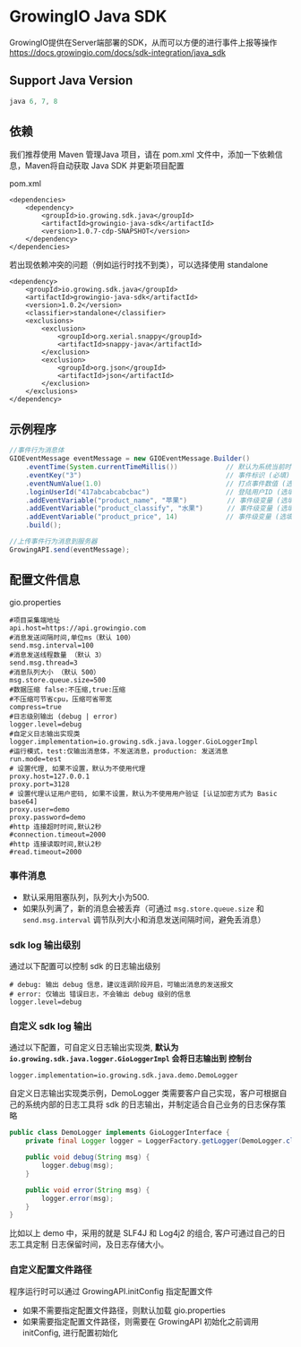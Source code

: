 # GrowingIO Java SDK

GrowingIO提供在Server端部署的SDK，从而可以方便的进行事件上报等操作 <https://docs.growingio.com/docs/sdk-integration/java_sdk>

## Support Java Version

```java
java 6, 7, 8
```

## 依赖

我们推荐使用 Maven 管理Java 项目，请在 pom.xml 文件中，添加一下依赖信息，Maven将自动获取 Java SDK 并更新项目配置

pom.xml

```maven
<dependencies>
    <dependency>
        <groupId>io.growing.sdk.java</groupId>
        <artifactId>growingio-java-sdk</artifactId>
        <version>1.0.7-cdp-SNAPSHOT</version>
    </dependency>
</dependencies>
```

若出现依赖冲突的问题（例如运行时找不到类），可以选择使用 standalone     

```maven
<dependency>
    <groupId>io.growing.sdk.java</groupId>
    <artifactId>growingio-java-sdk</artifactId>
    <version>1.0.2</version>
    <classifier>standalone</classifier>
    <exclusions>
        <exclusion>
            <groupId>org.xerial.snappy</groupId>
            <artifactId>snappy-java</artifactId>
        </exclusion>
        <exclusion>
            <groupId>org.json</groupId>
            <artifactId>json</artifactId>
        </exclusion>
    </exclusions>
</dependency>    
```

## 示例程序

```java
//事件行为消息体
GIOEventMessage eventMessage = new GIOEventMessage.Builder()
    .eventTime(System.currentTimeMillis())            // 默认为系统当前时间,选填
    .eventKey("3")                                    // 事件标识 (必填)
    .eventNumValue(1.0)                               // 打点事件数值 (选填)
    .loginUserId("417abcabcabcbac")                   // 登陆用户ID (选填)
    .addEventVariable("product_name", "苹果")          // 事件级变量 (选填)
    .addEventVariable("product_classify", "水果")      // 事件级变量 (选填)
    .addEventVariable("product_price", 14)            // 事件级变量 (选填)
    .build();

//上传事件行为消息到服务器
GrowingAPI.send(eventMessage);
```

## 配置文件信息

gio.properties

```properties
#项目采集端地址
api.host=https://api.growingio.com
#消息发送间隔时间,单位ms（默认 100）
send.msg.interval=100
#消息发送线程数量 （默认 3）
send.msg.thread=3
#消息队列大小 （默认 500）
msg.store.queue.size=500
#数据压缩 false:不压缩,true:压缩
#不压缩可节省cpu，压缩可省带宽
compress=true
#日志级别输出 (debug | error)
logger.level=debug
#自定义日志输出实现类
logger.implementation=io.growing.sdk.java.logger.GioLoggerImpl
#运行模式，test:仅输出消息体，不发送消息，production: 发送消息
run.mode=test
# 设置代理, 如果不设置，默认为不使用代理
proxy.host=127.0.0.1
proxy.port=3128
# 设置代理认证用户密码, 如果不设置，默认为不使用用户验证 [认证加密方式为 Basic base64]
proxy.user=demo
proxy.password=demo
#http 连接超时时间,默认2秒
#connection.timeout=2000
#http 连接读取时间,默认2秒
#read.timeout=2000
```

### 事件消息

* 默认采用阻塞队列，队列大小为500.
* 如果队列满了，新的消息会被丢弃（可通过 `msg.store.queue.size` 和 `send.msg.interval` 调节队列大小和消息发送间隔时间，避免丢消息）

### sdk log 输出级别
通过以下配置可以控制 sdk 的日志输出级别
```text
# debug: 输出 debug 信息，建议连调阶段开启，可输出消息的发送报文
# error: 仅输出 错误日志，不会输出 debug 级别的信息
logger.level=debug
```

### 自定义 sdk log 输出
通过以下配置，可自定义日志输出实现类, **默认为 `io.growing.sdk.java.logger.GioLoggerImpl` 会将日志输出到 控制台**

```text
logger.implementation=io.growing.sdk.java.demo.DemoLogger
```
自定义日志输出实现类示例，DemoLogger 类需要客户自己实现，客户可根据自己的系统内部的日志工具将 sdk 的日志输出，并制定适合自己业务的日志保存策略

```java
public class DemoLogger implements GioLoggerInterface {
	private final Logger logger = LoggerFactory.getLogger(DemoLogger.class);

	public void debug(String msg) {
		logger.debug(msg);
	}

	public void error(String msg) {
		logger.error(msg);
	}
}
```
比如以上 demo 中，采用的就是 SLF4J 和 Log4j2 的组合, 客户可通过自己的日志工具定制 日志保留时间，及日志存储大小。

### 自定义配置文件路径

程序运行时可以通过 GrowingAPI.initConfig 指定配置文件

* 如果不需要指定配置文件路径，则默认加载 gio.properties
* 如果需要指定配置文件路径，则需要在 GrowingAPI 初始化之前调用 initConfig, 进行配置初始化
